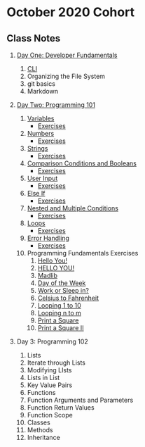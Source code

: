 # **October 2020 Cohort**
>
>
## **Class Notes**
>
>

1. [Day One: Developer Fundamentals](https://github.com/crystalatk/Digital-Crafts-Classes/tree/master/1-commandline "Folder of Day 1 Notes") 

    1. [CLI](https://github.com/crystalatk/Digital-Crafts-Classes/blob/master/1-commandline/command-line.md "Command Line Notes")
    1. Organizing the File System
    1. git basics
    1. Markdown
>
>
2. [Day Two: Programming 101](https://github.com/crystalatk/Digital-Crafts-Classes/tree/master/2-programming101 "Programming 101 Main File")
    1. [Variables](https://github.com/crystalatk/Digital-Crafts-Classes/blob/master/2-programming101/variables.py)
         - [Exercises](https://github.com/crystalatk/Digital-Crafts-Classes/blob/master/2-programming101/variable-execises.py)
    1. [Numbers](https://github.com/crystalatk/Digital-Crafts-Classes/blob/master/2-programming101/number.py)
         - [Exercises](https://github.com/crystalatk/Digital-Crafts-Classes/blob/master/2-programming101/number-exercises.py)
    1. [Strings](https://github.com/crystalatk/Digital-Crafts-Classes/blob/master/2-programming101/string.py)
         - [Exercises](https://github.com/crystalatk/Digital-Crafts-Classes/blob/master/2-programming101/string-exercises.py)
    1. [Comparison Conditions and Booleans](https://github.com/crystalatk/Digital-Crafts-Classes/blob/master/2-programming101/conditions.py)
         - [Exercises](https://github.com/crystalatk/Digital-Crafts-Classes/blob/master/2-programming101/conditions-exercises.py)
    1. [User Input](https://github.com/crystalatk/Digital-Crafts-Classes/blob/master/2-programming101/user-input.py)
          - [Exercises](https://github.com/crystalatk/Digital-Crafts-Classes/blob/master/2-programming101/user-input-exercises.py)
    1. [Else If](https://github.com/crystalatk/Digital-Crafts-Classes/blob/master/2-programming101/else-if.py)
          - [Exercises](https://github.com/crystalatk/Digital-Crafts-Classes/blob/master/2-programming101/else-if-exercises.py)
    1. [Nested and Multiple Conditions](https://github.com/crystalatk/Digital-Crafts-Classes/blob/master/2-programming101/nesting.py)
          - [Exercises](https://github.com/crystalatk/Digital-Crafts-Classes/blob/master/2-programming101/nesting-exercises.py)
    1. [Loops](https://github.com/crystalatk/Digital-Crafts-Classes/blob/master/2-programming101/loops.py)
          - [Exercises](https://github.com/crystalatk/Digital-Crafts-Classes/blob/master/2-programming101/loops-exercises.py)
    1. [Error Handling](https://github.com/crystalatk/Digital-Crafts-Classes/blob/master/2-programming101/error.py)
          - [Exercises](https://github.com/crystalatk/Digital-Crafts-Classes/blob/master/2-programming101/error-exercises.py)
     1. Programming Fundamentals Exercises
          1. [Hello You!](https://github.com/crystalatk/Digital-Crafts-Classes/blob/master/2-programming101/pf_small_1.py)
          1. [HELLO YOU!](https://github.com/crystalatk/Digital-Crafts-Classes/blob/master/2-programming101/pf_small_2.py)
          1. [Madlib](https://github.com/crystalatk/Digital-Crafts-Classes/blob/master/2-programming101/pf_small_3.py)
          1. [Day of the Week](https://github.com/crystalatk/Digital-Crafts-Classes/blob/master/2-programming101/pf_small_4.py)
          1. [Work or Sleep in?](https://github.com/crystalatk/Digital-Crafts-Classes/blob/master/2-programming101/pf_small_5.py)
          1. [Celsius to Fahrenheit](https://github.com/crystalatk/Digital-Crafts-Classes/blob/master/2-programming101/pf_small_6.py)
          1. [Looping 1 to 10](https://github.com/crystalatk/Digital-Crafts-Classes/blob/master/2-programming101/pf_small_7.py)
          1. [Looping n to m](https://github.com/crystalatk/Digital-Crafts-Classes/blob/master/2-programming101/pf_small_8.py)
          1. [Print a Square](https://github.com/crystalatk/Digital-Crafts-Classes/blob/master/2-programming101/pf_small_9.py)
          1. [Print a Square II](https://github.com/crystalatk/Digital-Crafts-Classes/blob/master/2-programming101/pf_small_10.py)

1. Day 3: Programming 102
    1. Lists
    1. Iterate through Lists
    1. Modifying LIsts
    1. Lists in List
    1. Key Value Pairs
    1. Functions
    1. Function Arguments and Parameters
    1. Function Return Values
    1. Function Scope
    1. Classes
    1. Methods
    1. Inheritance
